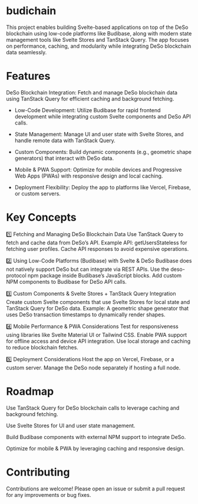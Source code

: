 # budichain
This project enables building Svelte-based applications on top of the DeSo blockchain using low-code platforms like Budibase, along with modern state management tools like Svelte Stores and TanStack Query. The app focuses on performance, caching, and modularity while integrating DeSo blockchain data seamlessly.

# Features
DeSo Blockchain Integration: Fetch and manage DeSo blockchain data using TanStack Query for efficient caching and background fetching.

* Low-Code Development: Utilize Budibase for rapid frontend development while integrating custom Svelte components and DeSo API calls.

* State Management: Manage UI and user state with Svelte Stores, and handle remote data with TanStack Query.

* Custom Components: Build dynamic components (e.g., geometric shape generators) that interact with DeSo data.

* Mobile & PWA Support: Optimize for mobile devices and Progressive Web Apps (PWAs) with responsive design and local caching.

* Deployment Flexibility: Deploy the app to platforms like Vercel, Firebase, or custom servers.

# Key Concepts
1️⃣ Fetching and Managing DeSo Blockchain Data
Use TanStack Query to fetch and cache data from DeSo’s API. Example API: getUsersStateless for fetching user profiles. Cache API responses to avoid expensive operations.

2️⃣ Using Low-Code Platforms (Budibase) with Svelte & DeSo
Budibase does not natively support DeSo but can integrate via REST APIs. Use the deso-protocol npm package inside Budibase’s JavaScript blocks. Add custom NPM components to Budibase for DeSo API calls.

3️⃣ Custom Components & Svelte Stores + TanStack Query Integration
Create custom Svelte components that use Svelte Stores for local state and TanStack Query for DeSo data. Example: A geometric shape generator that uses DeSo transaction timestamps to dynamically render shapes.

4️⃣ Mobile Performance & PWA Considerations
Test for responsiveness using libraries like Svelte Material UI or Tailwind CSS. Enable PWA support for offline access and device API integration. Use local storage and caching to reduce blockchain fetches.

5️⃣ Deployment Considerations
Host the app on Vercel, Firebase, or a custom server. Manage the DeSo node separately if hosting a full node.

# Roadmap
Use TanStack Query for DeSo blockchain calls to leverage caching and background fetching.

Use Svelte Stores for UI and user state management.

Build Budibase components with external NPM support to integrate DeSo.

Optimize for mobile & PWA by leveraging caching and responsive design.

# Contributing
Contributions are welcome! Please open an issue or submit a pull request for any improvements or bug fixes.

